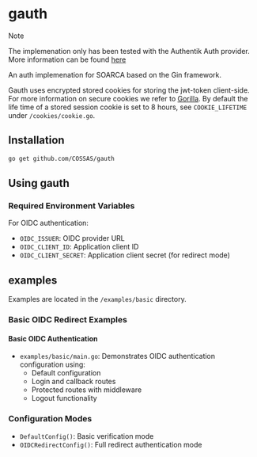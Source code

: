 # gauth

> [!NOTE]
> The implemenation only has been tested with the Authentik Auth provider. More information can be found [here](https://goauthentik.io/)

An auth implemenation for SOARCA based on the Gin framework.

Gauth uses encrypted stored cookies for storing the jwt-token client-side. For more information on secure cookies we refer to [Gorilla](https://github.com/gorilla/sessions). By default the life time of a stored session cookie is set to 8 hours, see `COOKIE_LIFETIME` under `/cookies/cookie.go`. 

## Installation

```bash
go get github.com/COSSAS/gauth
```

## Using gauth 

### Required Environment Variables

For OIDC authentication:
- `OIDC_ISSUER`: OIDC provider URL
- `OIDC_CLIENT_ID`: Application client ID
- `OIDC_CLIENT_SECRET`: Application client secret (for redirect mode)


## examples

Examples are located in the `/examples/basic` directory.

### Basic OIDC Redirect Examples

#### Basic OIDC Authentication
- `examples/basic/main.go`: Demonstrates OIDC authentication configuration using:
  - Default configuration
  - Login and callback routes
  - Protected routes with middleware
  - Logout functionality

### Configuration Modes

- `DefaultConfig()`: Basic verification mode
- `OIDCRedirectConfig()`: Full redirect authentication mode
